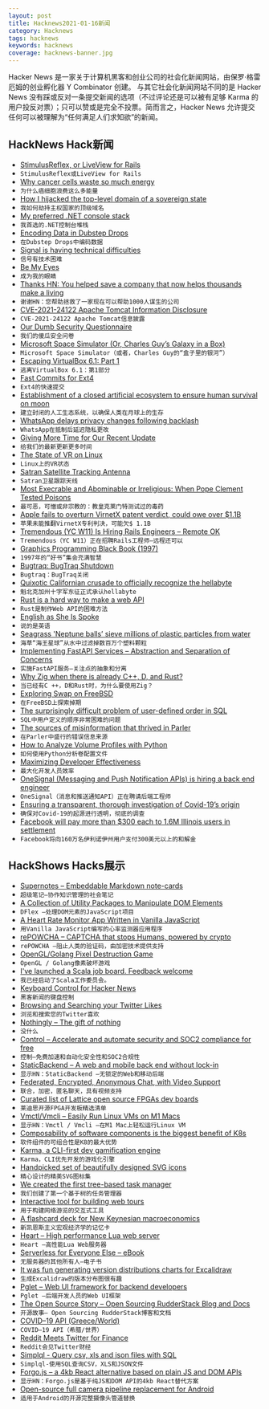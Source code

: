 ```yaml
---
layout: post
title: Hacknews2021-01-16新闻
category: Hacknews
tags: hacknews
keywords: hacknews
coverage: hacknews-banner.jpg
---
```


Hacker News 是一家关于计算机黑客和创业公司的社会化新闻网站，由保罗·格雷厄姆的创业孵化器 Y Combinator 创建。
与其它社会化新闻网站不同的是 Hacker News 没有踩或反对一条提交新闻的选项（不过评论还是可以被有足够 Karma 的用户投反对票）；只可以赞或是完全不投票。简而言之，Hacker News 允许提交任何可以被理解为“任何满足人们求知欲”的新闻。

## HackNews Hack新闻


- [StimulusReflex, or LiveView for Rails](https://docs.stimulusreflex.com/)
- `StimulusReflex或LiveView for Rails`
- [Why cancer cells waste so much energy](https://news.mit.edu/2021/cancer-cells-waste-energy-0115)
- `为什么癌细胞浪费这么多能量`
- [How I hijacked the top-level domain of a sovereign state](https://labs.detectify.com/2021/01/15/how-i-hijacked-the-top-level-domain-of-a-sovereign-state/)
- `我如何劫持主权国家的顶级域名`
- [My preferred .NET console stack](https://www.devlead.se/posts/2021/2021-01-15-my-preferred-console-stack)
- `我首选的.NET控制台堆栈`
- [Encoding Data in Dubstep Drops](https://blog.benjojo.co.uk/post/encoding-data-into-dubstep-drops)
- `在Dubstep Drops中编码数据`
- [Signal is having technical difficulties](HTTPS://status.signal.org/)
- `信号有技术困难`
- [Be My Eyes](https://www.bemyeyes.com/)
- `成为我的眼睛`
- [Thanks HN: You helped save a company that now helps thousands make a living](item?id=25792719)
- `谢谢HN：您帮助拯救了一家现在可以帮助1000人谋生的公司`
- [CVE-2021-24122 Apache Tomcat Information Disclosure](http://mail-archives.apache.org/mod_mbox/www-announce/202101.mbox/%3Cf3765f21-969d-7f21-e34a-efc106175373%40apache.org%3E)
- `CVE-2021-24122 Apache Tomcat信息披露`
- [Our Dumb Security Questionnaire](https://hangar.tech/posts/our-dsq/)
- `我们的傻瓜安全问卷`
- [Microsoft Space Simulator (Or, Charles Guy’s Galaxy in a Box)](https://www.filfre.net/2021/01/microsoft-space-simulator-or-charles-guys-galaxy-in-a-box/)
- `Microsoft Space Simulator（或者，Charles Guy的“盒子里的银河”）`
- [Escaping VirtualBox 6.1: Part 1](https://secret.club/2021/01/14/vbox-escape.html)
- `逃离VirtualBox 6.1：第1部分`
- [Fast Commits for Ext4](https://lwn.net/SubscriberLink/842385/069d98ea9d94f2ed/)
- `Ext4的快速提交`
- [Establishment of a closed artificial ecosystem to ensure human survival on moon](https://www.biorxiv.org/content/10.1101/2021.01.12.426282v1)
- `建立封闭的人工生态系统，以确保人类在月球上的生存`
- [WhatsApp delays privacy changes following backlash](https://p.dw.com/p/3nzYg)
- `WhatsApp在抵制后延迟隐私更改`
- [Giving More Time for Our Recent Update](https://blog.whatsapp.com/giving-more-time-for-our-recent-update)
- `给我们的最新更新更多时间`
- [The State of VR on Linux](https://boilingsteam.com/the-state-of-virtual-reality-on-linux/)
- `Linux上的VR状态`
- [Satran Satellite Tracking Antenna](https://www.danaco.se/satellite-tracker-antenna/)
- `Satran卫星跟踪天线`
- [Most Execrable and Abominable or Irreligious: When Pope Clement Tested Poisons](https://www.laphamsquarterly.org/roundtable/most-execrable-and-abominable-or-irreligious)
- `最可恶，可憎或非宗教的：教皇克莱门特测试过的毒药`
- [Apple fails to overturn VirnetX patent verdict, could owe over $1.1B](https://www.reuters.com/article/us-apple-virnetx-idUSKBN29K2DU)
- `苹果未能推翻VirnetX专利判决，可能欠$ 1.1B`
- [Tremendous (YC W11) Is Hiring Rails Engineers – Remote OK](https://angel.co/company/tremendous/jobs/620099-fullstack-software-engineer-remote)
- `Tremendous（YC W11）正在招聘Rails工程师–远程还可以`
- [Graphics Programming Black Book (1997)](https://github.com/jagregory/abrash-black-book)
- `1997年的“好书”集会充满智慧`
- [Bugtraq: BugTraq Shutdown](https://seclists.org/bugtraq/2021/Jan/0)
- `Bugtraq：BugTraq关闭`
- [Quixotic Californian crusade to officially recognize the hellabyte](https://www.theregister.com/2021/01/14/hellabyte_si_prefix/)
- `魁北克加州十字军东征正式承认hellabyte`
- [Rust is a hard way to make a web API](https://macwright.com/2021/01/15/rust.html)
- `Rust是制作Web API的困难方法`
- [English as She Is Spoke](https://en.wikipedia.org/wiki/English_as_She_Is_Spoke)
- `说的是英语`
- [Seagrass 'Neptune balls’ sieve millions of plastic particles from water](https://www.theguardian.com/environment/2021/jan/15/seagrass-neptune-balls-sieve-millions-of-plastic-particles-from-water-study-finds)
- `海草“海王星球”从水中过滤掉数百万个塑料颗粒`
- [Implementing FastAPI Services – Abstraction and Separation of Concerns](https://camillovisini.com/article/abstracting-fastapi-services/)
- `实施FastAPI服务–关注点的抽象和分离`
- [Why Zig when there is already C++, D, and Rust?](https://ziglang.org/learn/why_zig_rust_d_cpp/)
- `当已经有C ++，D和Rust时，为什么要使用Zig？`
- [Exploring Swap on FreeBSD](https://klarasystems.com/articles/exploring-swap-on-freebsd/)
- `在FreeBSD上探索掉期`
- [The surprisingly difficult problem of user-defined order in SQL](https://begriffs.com/posts/2018-03-20-user-defined-order.html)
- `SQL中用户定义的顺序非常困难的问题`
- [The sources of misinformation that thrived in Parler](https://anonymousdata.medium.com/the-sources-of-misinformation-that-thrived-in-parler-cb740a98bd0d)
- `在Parler中盛行的错误信息来源`
- [How to Analyze Volume Profiles with Python](https://metaminh.medium.com/how-to-analyze-volume-profiles-with-python-3166bb10ff24)
- `如何使用Python分析卷配置文件`
- [Maximizing Developer Effectiveness](https://martinfowler.com/articles/developer-effectiveness.html)
- `最大化开发人员效率`
- [OneSignal (Messaging and Push Notification APIs) is hiring a back end engineer](https://onesignal.com/careers)
- `OneSignal（消息和推送通知API）正在聘请后端工程师`
- [Ensuring a transparent, thorough investigation of Covid-19’s origin](https://www.state.gov/ensuring-a-transparent-thorough-investigation-of-covid-19s-origin/)
- `确保对Covid-19的起源进行透明，彻底的调查`
- [Facebook will pay more than $300 each to 1.6M Illinois users in settlement](https://arstechnica.com/tech-policy/2021/01/illinois-facebook-users-to-get-more-than-300-each-in-privacy-settlement/)
- `Facebook将向160万名伊利诺伊州用户支付300美元以上的和解金`


## HackShows Hacks展示

- [ Supernotes – Embeddable Markdown note-cards](https://supernotes.app/)
- `超级笔记–协作知识管理的社会笔记`
- [ A Collection of Utility Packages to Manipulate DOM Elements](https://github.com/jalal246/dflex)
- `DFlex –处理DOM元素的JavaScript项目`
- [ A Heart Rate Monitor App Written in Vanilla JavaScript](https://github.com/richrd/heart-rate-monitor)
- `用Vanilla JavaScript编写的心率监测器应用程序`
- [ rePOWCHA – CAPTCHA that stops Humans, powered by crypto](https://repowcha.com)
- `rePOWCHA –阻止人类的验证码，由加密技术提供支持`
- [ OpenGL/Golang Pixel Destruction Game](https://github.com/lallassu/moonshot)
- `OpenGL / Golang像素破坏游戏`
- [ I've launched a Scala job board. Feedback welcome](https://scalajobs.dev/)
- `我已经启动了Scala工作委员会。`
- [ Keyboard Control for Hacker News](https://haxplore.pabue.co)
- `黑客新闻的键盘控制`
- [ Browsing and Searching your Twitter Likes](https://xoelop.medium.com/how-to-browse-and-search-your-liked-tweets-711fc1b70851)
- `浏览和搜索您的Twitter喜欢`
- [ Nothingly – The gift of nothing](https://nothing.ly/)
- `没什么`
- [ Control – Accelerate and automate security and SOC2 compliance for free](https://control.verygoodsecurity.com/)
- `控制–免费加速和自动化安全性和SOC2合规性`
- [ StaticBackend – A web and mobile back end without lock-in](https://staticbackend.com)
- `显示HN：StaticBackend –无锁定的Web和移动后端`
- [ Federated, Encrypted, Anonymous Chat, with Video Support](https://ognode.herokuapp.com)
- `联合，加密，匿名聊天，具有视频支持`
- [ Curated list of Lattice open source FPGAs dev boards](https://github.com/kelu124/awesome-latticeFPGAs)
- `莱迪思开源FPGA开发板精选清单`
- [ Vmctl/Vmcli – Easily Run Linux VMs on M1 Macs](https://github.com/gyf304/vmcli)
- `显示HN：Vmctl / Vmcli –在M1 Mac上轻松运行Linux VM`
- [ Composability of software components is the biggest benefit of K8s](https://lab.computer/static/blogs_p/jekyll/pixyll/2020/10/10/k8s-saas/)
- `软件组件的可组合性是K8的最大优势`
- [ Karma, a CLI-first dev gamification engine](https://www.getkarma.dev)
- `Karma，CLI优先开发的游戏化引擎`
- [ Handpicked set of beautifully designed SVG icons](https://inspyr.io/)
- `精心设计的精美SVG图标集`
- [ We created the first tree-based task manager](http://lost.report/)
- `我们创建了第一个基于树的任务管理器`
- [ Interactive tool for building web tours](https://bytesroute.com/)
- `用于构建网络游览的交互式工具`
- [ A flashcard deck for New Keynesian macroeconomics](https://memordo.com/app/public/325)
- `新凯恩斯主义宏观经济学的记忆卡`
- [ Heart – High performance Lua web server](https://github.com/Hyperspace-Logistics/heart)
- `Heart –高性能Lua Web服务器`
- [ Serverless for Everyone Else – eBook](https://gumroad.com/l/serverless-for-everyone-else)
- `无服务器的其他所有人–电子书`
- [ It was fun generating version distributions charts for Excalidraw](https://stats.excalidraw.com)
- `生成Excalidraw的版本分布图很有趣`
- [ Pglet – Web UI framework for backend developers](https://pglet.io)
- `Pglet –后端开发人员的Web UI框架`
- [ The Open Source Story – Open Sourcing RudderStack Blog and Docs](https://rudderstack.com/blog/the-open-source-story-open-sourcing-rudderstack-blog-and-docs)
- `开源故事– Open Sourcing RudderStack博客和文档`
- [ COVID–19 API (Greece/World)](https://github.com/cvcio/covid-19-api)
- `COVID–19 API（希腊/世界）`
- [ Reddit Meets Twitter for Finance](https://www.sigmafinite.com/all)
- `Reddit会见Twitter财经`
- [ Simplql - Query csv, xls and json files with SQL](https://simplql.com)
- `Simplql-使用SQL查询CSV，XLS和JSON文件`
- [ Forgo.js – a 4kb React alternative based on plain JS and DOM APIs](https://forgojs.org/)
- `显示HN：Forgo.js是基于纯JS和DOM API的4kb React替代方案`
- [ Open-source full camera pipeline replacement for Android](https://github.com/mirsadm/motioncam)
- `适用于Android的开源完整摄像头管道替换`

